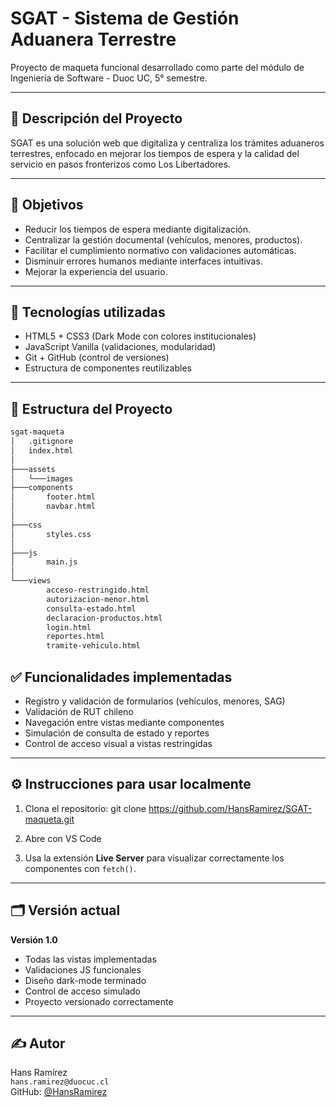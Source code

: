 # SGAT - Sistema de Gestión Aduanera Terrestre

Proyecto de maqueta funcional desarrollado como parte del módulo de Ingeniería de Software - Duoc UC, 5° semestre.

---

## 📌 Descripción del Proyecto

SGAT es una solución web que digitaliza y centraliza los trámites aduaneros terrestres, enfocado en mejorar los tiempos de espera y la calidad del servicio en pasos fronterizos como Los Libertadores.

---

## 🎯 Objetivos

- Reducir los tiempos de espera mediante digitalización.
- Centralizar la gestión documental (vehículos, menores, productos).
- Facilitar el cumplimiento normativo con validaciones automáticas.
- Disminuir errores humanos mediante interfaces intuitivas.
- Mejorar la experiencia del usuario.

---

## 🧰 Tecnologías utilizadas

- HTML5 + CSS3 (Dark Mode con colores institucionales)
- JavaScript Vanilla (validaciones, modularidad)
- Git + GitHub (control de versiones)
- Estructura de componentes reutilizables

---

## 📁 Estructura del Proyecto

```markdown
sgat-maqueta
│   .gitignore
│   index.html
│
├───assets
│   └───images
├───components
│       footer.html
│       navbar.html
│
├───css
│       styles.css
│
├───js
│       main.js
│
└───views
        acceso-restringido.html
        autorizacion-menor.html
        consulta-estado.html
        declaracion-productos.html
        login.html
        reportes.html
        tramite-vehiculo.html

```

## ✅ Funcionalidades implementadas

- Registro y validación de formularios (vehículos, menores, SAG)
- Validación de RUT chileno
- Navegación entre vistas mediante componentes
- Simulación de consulta de estado y reportes
- Control de acceso visual a vistas restringidas

---

## ⚙️ Instrucciones para usar localmente

1. Clona el repositorio:
git clone https://github.com/HansRamirez/SGAT-maqueta.git

2. Abre con VS Code

3. Usa la extensión **Live Server** para visualizar correctamente los componentes con `fetch()`.

---

## 🗂 Versión actual

**Versión 1.0**  
- Todas las vistas implementadas
- Validaciones JS funcionales
- Diseño dark-mode terminado
- Control de acceso simulado
- Proyecto versionado correctamente

---

## ✍️ Autor

Hans Ramírez  
`hans.ramirez@duocuc.cl`  
GitHub: [@HansRamirez](https://github.com/HansRamirez)



